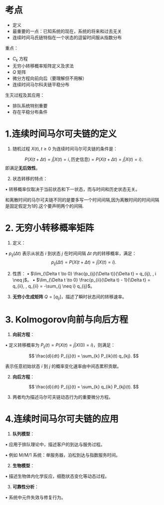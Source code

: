
# 考点

- 定义  
- 最重要的一点：已知系统的现在，系统的将来和过去无关  
- 连续时间马氏链特指在一个状态的逗留时间服从指数分布  

重点：  
- $C_k$ 方程  
- 无穷小转移概率矩阵定义及求法  
- $Q$ 矩阵  
- 微分方程向前向后（要理解但不用解）  
- 连续时间马尔科夫链平稳分布  

生灭过程及其应用：  
- 排队系统特别重要  
- 存在平稳分布条件  

# **1.连续时间马尔可夫链的定义**

1. 随机过程 ${X(t), t \geq 0}$ 为连续时间马尔可夫链的条件是：

$$
P(X(t+\Delta t) = j | X(t) = i, \text{历史信息}) = P(X(t+\Delta t) = j | X(t) = i).
$$
即满足**无后效性**。

2. 状态转移的特点：

• 转移概率仅取决于当前状态和下一状态，而与时间和历史状态无关。

  和离散时间的马尔可夫链不同的是要多写一个时间间隔,因为离散时间的时间间隔是固定假定为1的.这个要声明两个的间隔.

# **2. 无穷小转移概率矩阵**

1. 定义：

• ${p_{ij}(\Delta t)}$ 表示从状态 $i$ 到状态 $j$ 在时间间隔 $\Delta t$ 内的转移概率，满足：
$$
p_{ij}(\Delta t) = P(X(t+\Delta t) = j | X(t) = i).
$$

2. 性质：
• $\lim_{\Delta t \to 0} \frac{p_{ij}(\Delta t)}{\Delta t} = q_{ij}, , i \neq j$。
• $\lim_{\Delta t \to 0} \frac{p_{ii}(\Delta t) - 1}{\Delta t} = q_{ii}, , q_{ii} = -\sum_{j \neq i} q_{ij}$。

3. **无穷小生成矩阵** $Q = [q_{ij}]$，描述了瞬时状态间的转移速率。

# **3. Kolmogorov向前与向后方程**

1. **向前方程**：

• 定义转移概率为 $P_{ij}(t) = P(X(t) = j | X(0) = i)$，则满足：

$$
\frac{d}{dt} P_{ij}(t) = \sum_{k} P_{ik}(t) q_{kj}.
$$

表示任意初始状态 $i$ 到 $j$ 的概率变化速率由中间态累积贡献。

2. **向后方程**：

$$
\frac{d}{dt} P_{ij}(t) = \sum_{k} q_{ik} P_{kj}(t).
$$

3. 两者均为描述马尔可夫链动态行为的重要微分方程。

# **4.连续时间马尔可夫链的应用**

  

1. **队列模型**：

• 应用于排队理论中，描述客户的到达与服务过程。

• 例如 M/M/1 系统：单服务器，泊松到达与指数服务时间。

2. **生物模型**：

• 描述生物体内化学反应，细胞状态变化等动态过程。

3. **可靠性分析**：

• 系统中元件失效与修复行为。

  


